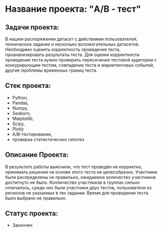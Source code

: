 # **Название проекта:** "A/B - тест" 

##  **Задачи проекта:**
В нашем распоряжении датасет с действиями пользователей, техническое задание и несколько вспомогательных датасетов. Необходимо оценить корректность проведения теста, проанализировать результаты теста. Для оценки корректности проведения теста нужно проверить пересечение тестовой аудитории с конкурирующим тестом, совпадение теста и маркетинговых событий, другие проблемы временных границ теста.

##  **Стек проекта:**
- Python, 
- Pandas,
- Numpy,
- Seaborn, 
- Matplotlib,
- Scipy,
- Plotly
- A/B-тестирование,
- проверка статистических гипотез

## **Описание Проекта:**
В результате работы выяснили, что тест проведён не корректно, принимать решение на основе этого теста не целесобразно. Участники были распределены не правильно, ожидаемое количество участников достигнуто не было. Колличество участников в группах сильно отличалось, среди них были участники двух тестов, пользователи из регионов не указанных в тех задании. Время для проведения теста было выбрано не правильно.

## **Статус проекта:**
- Закончен
